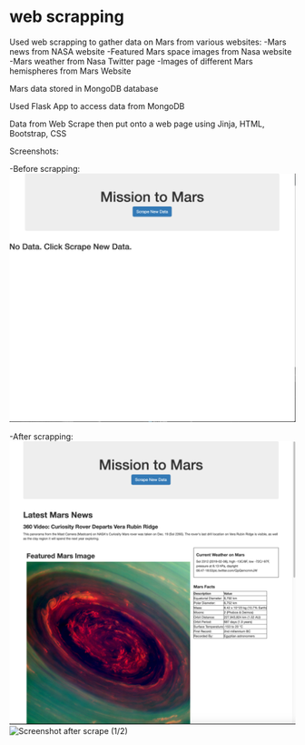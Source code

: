 # web scrapping

Used web scrapping to gather data on Mars from various websites:
  -Mars news from NASA website
  -Featured Mars space images from Nasa website
  -Mars weather from Nasa Twitter page
  -Images of different Mars hemispheres from Mars Website

Mars data stored in MongoDB database

Used Flask App to access data from MongoDB

Data from Web Scrape then put onto a web page using Jinja, HTML, Bootstrap, CSS

Screenshots:

-Before scrapping:
![Screenshot before scrape](screenshots/before_scrape.png)

-After scrapping:
![Screenshot after scrape (1/2)](screenshots/after_scrape(1:2).png)
![Screenshot after scrape (1/2)](screenshots/after_scrape(2:2).png)